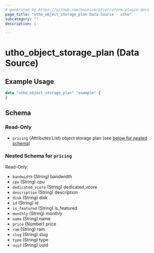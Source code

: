 ```yaml
---
# generated by https://github.com/hashicorp/terraform-plugin-docs
page_title: "utho_object_storage_plan Data Source - utho"
subcategory: ""
description: |-
  
---
```


# utho_object_storage_plan (Data Source)



## Example Usage

```terraform
data "utho_object_storage_plan" "example" {
}
```

<!-- schema generated by tfplugindocs -->
## Schema

### Read-Only

- `pricing` (Attributes List) object storage plan (see [below for nested schema](#nestedatt--pricing))

<a id="nestedatt--pricing"></a>
### Nested Schema for `pricing`

Read-Only:

- `bandwidth` (String) bandwidth
- `cpu` (String) cpu
- `dedicated_vcore` (String) dedicated_vcore
- `description` (String) description
- `disk` (String) disk
- `id` (String) id
- `is_featured` (String) is_featured
- `monthly` (String) monthly
- `name` (String) name
- `price` (Number) price
- `ram` (String) ram
- `slug` (String) slug
- `type` (String) type
- `uuid` (String) uuid
